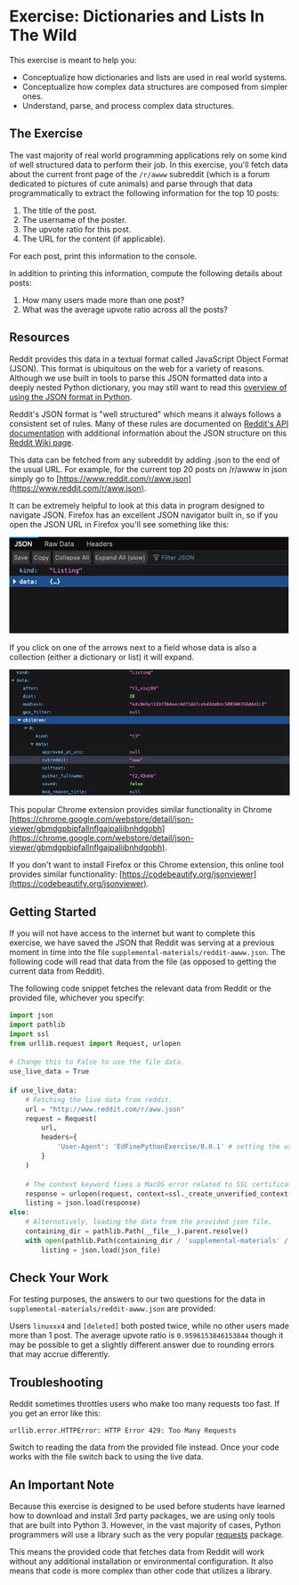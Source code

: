 # Exercise: Dictionaries and Lists In The Wild

This exercise is meant to help you:

* Conceptualize how dictionaries and lists are used in real world systems.
* Conceptualize how complex data structures are composed from simpler ones.
* Understand, parse, and process complex data structures.

## The Exercise

The vast majority of real world programming applications rely on some kind of well structured data to perform their job. In this exercise, you'll fetch data about the current front page of the `/r/awww` subreddit (which is a forum dedicated to pictures of cute animals) and parse through that data programmatically to extract the following information for the top 10 posts:

1. The title of the post.
2. The username of the poster.
3. The upvote ratio for this post.
4. The URL for the content (if applicable).

For each post, print this information to the console.

In addition to printing this information, compute the following details about posts:

1. How many users made more than one post?
2. What was the average upvote ratio across all the posts?

## Resources

Reddit provides this data in a textual format called JavaScript Object Format (JSON). This format is ubiquitous on the web for a variety of reasons. Although we use built in tools to parse this JSON formatted data into a deeply nested Python dictionary, you may still want to read this [overview of using the JSON format in Python](https://realpython.com/python-json/).

Reddit's JSON format is "well structured" which means it always follows a consistent set of rules. Many of these rules are documented on [Reddit's API documentation](https://www.reddit.com/dev/api) with additional information about the JSON structure on this [Reddit Wiki page](https://github.com/reddit-archive/reddit/wiki/JSON).

This data can be fetched from any subreddit by adding .json to the end of the usual URL. For example, for the current top 20 posts on /r/awww in json simply go to [https://www.reddit.com/r/aww.json](https://www.reddit.com/r/aww.json).

It can be extremely helpful to look at this data in program designed to navigate JSON. Firefox has an excellent JSON navigator built in, so if you open the JSON URL in Firefox you'll see something like this:

![](assets/firefox-json.png)

If you click on one of the arrows next to a field whose data is also a collection (either a dictionary or list) it will expand.

![](assets/firefox-json-expanded.png)

This popular Chrome extension provides similar functionality in Chrome [https://chrome.google.com/webstore/detail/json-viewer/gbmdgpbipfallnflgajpaliibnhdgobh](https://chrome.google.com/webstore/detail/json-viewer/gbmdgpbipfallnflgajpaliibnhdgobh). 

If you don't want to install Firefox or this Chrome extension, this online tool provides similar functionality: [https://codebeautify.org/jsonviewer](https://codebeautify.org/jsonviewer).

## Getting Started

If you will not have access to the internet but want to complete this exercise, we have saved the JSON that Reddit was serving at a previous moment in time into the file `supplemental-materials/reddit-awww.json`. The following code will read that data from the file (as opposed to getting the current data from Reddit).

The following code snippet fetches the relevant data from Reddit or the provided file, whichever you specify:

```python
import json
import pathlib
import ssl
from urllib.request import Request, urlopen

# Change this to False to use the file data.
use_live_data = True

if use_live_data:
    # Fetching the live data from reddit.
    url = "http://www.reddit.com/r/aww.json"
    request = Request(
        url,
        headers={
            'User-Agent': 'EdFinePythonExercise/0.0.1' # setting the user agent decreases throttling by Reddit
        }
    )

    # The context keyword fixes a MacOS error related to SSL certificates. Details: https://clay-atlas.com/us/blog/2021/09/26/python-en-urllib-error-ssl-certificate/
    response = urlopen(request, context=ssl._create_unverified_context())
    listing = json.load(response)
else:
    # Alternatively, loading the data from the provided json file.
    containing_dir = pathlib.Path(__file__).parent.resolve()
    with open(pathlib.Path(containing_dir / 'supplemental-materials' / 'reddit-aww.json')) as json_file:
        listing = json.load(json_file)
```

## Check Your Work

For testing purposes, the answers to our two questions for the data in `supplemental-materials/reddit-awww.json` are provided:

Users `linuxxx4` and `[deleted]` both posted twice, while no other users made more than 1 post. The average upvote ratio is `0.9596153846153844` though it may be possible to get a slightly different answer due to rounding errors that may accrue differently.

## Troubleshooting

Reddit sometimes throttles users who make too many requests too fast. If you get an error like this:

```
urllib.error.HTTPError: HTTP Error 429: Too Many Requests
```

Switch to reading the data from the provided file instead. Once your code works with the file switch back to using the live data.

## An Important Note

Because this exercise is designed to be used before students have learned how to download and install 3rd party packages, we are using only tools that are built into Python 3. However, in the vast majority of cases, Python programmers will use a library such as the very popular [requests](https://docs.python-requests.org/en/latest/) package. 

This means the provided code that fetches data from Reddit will work without any additional installation or environmental configuration. It also means that code is more complex than other code that utilizes a library. 